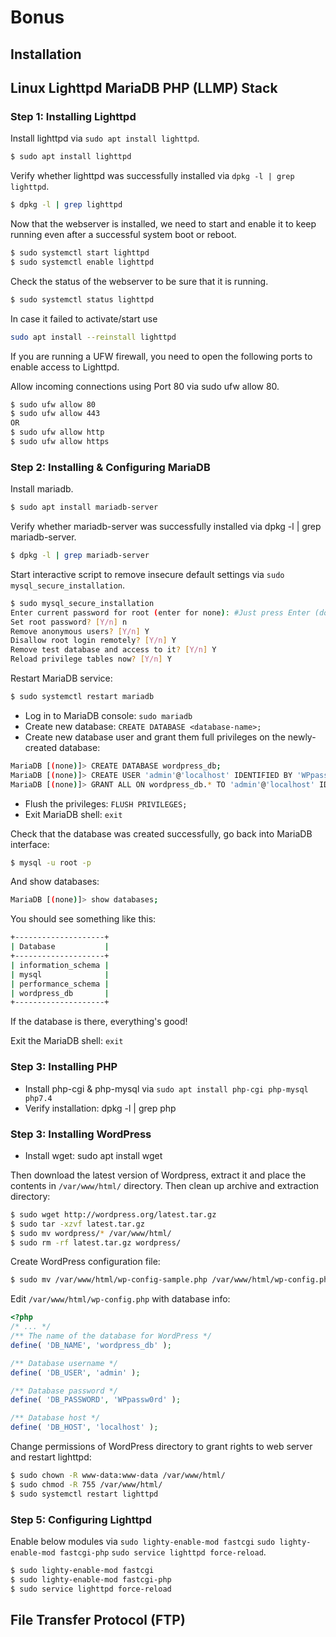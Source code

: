 # Bonus

## Installation

## Linux Lighttpd MariaDB PHP (LLMP) Stack

### Step 1: Installing Lighttpd

Install lighttpd via `sudo apt install lighttpd`.
```bash
$ sudo apt install lighttpd
```

Verify whether lighttpd was successfully installed via `dpkg -l | grep lighttpd`.
```bash
$ dpkg -l | grep lighttpd
```

Now that the webserver is installed, we need to start and enable it to keep running even after a successful system boot or reboot.

```bash
$ sudo systemctl start lighttpd
$ sudo systemctl enable lighttpd
```

Check the status of the webserver to be sure that it is running.

```bash
$ sudo systemctl status lighttpd
```

In case it failed to activate/start use
```bash
sudo apt install --reinstall lighttpd
```

If you are running a UFW firewall, you need to open the following ports to enable access to Lighttpd.

Allow incoming connections using Port 80 via sudo ufw allow 80.
```bash
$ sudo ufw allow 80
$ sudo ufw allow 443
OR
$ sudo ufw allow http
$ sudo ufw allow https
```

### Step 2: Installing & Configuring MariaDB

Install mariadb.

```bash
$ sudo apt install mariadb-server
```

Verify whether mariadb-server was successfully installed via dpkg -l | grep mariadb-server.

```bash
$ dpkg -l | grep mariadb-server
```

Start interactive script to remove insecure default settings via `sudo mysql_secure_installation`.

```bash
$ sudo mysql_secure_installation
Enter current password for root (enter for none): #Just press Enter (do not confuse database root with system root)
Set root password? [Y/n] n
Remove anonymous users? [Y/n] Y
Disallow root login remotely? [Y/n] Y
Remove test database and access to it? [Y/n] Y
Reload privilege tables now? [Y/n] Y
```

Restart MariaDB service:
```bash
$ sudo systemctl restart mariadb
```

- Log in to MariaDB console: `sudo mariadb`
- Create new database: `CREATE DATABASE <database-name>;`
- Create new database user and grant them full privileges on the newly-created database:
```bash
MariaDB [(none)]> CREATE DATABASE wordpress_db;
MariaDB [(none)]> CREATE USER 'admin'@'localhost' IDENTIFIED BY 'WPpassw0rd';
MariaDB [(none)]> GRANT ALL ON wordpress_db.* TO 'admin'@'localhost' IDENTIFIED BY 'WPpassw0rd' WITH GRANT OPTION;
```
- Flush the privileges: `FLUSH PRIVILEGES;`
- Exit MariaDB shell: `exit`

Check that the database was created successfully, go back into MariaDB interface:

```bash
$ mysql -u root -p
```

And show databases:
```bash
MariaDB [(none)]> show databases;
```

You should see something like this:
```bash
+--------------------+
| Database           |
+--------------------+
| information_schema |
| mysql              |
| performance_schema |
| wordpress_db       |
+--------------------+
```
If the database is there, everything's good!

Exit the MariaDB shell: `exit`

### Step 3: Installing PHP

- Install php-cgi & php-mysql via `sudo apt install php-cgi php-mysql php7.4`
- Verify installation: dpkg -l | grep php

### Step 3: Installing WordPress

- Install wget: sudo apt install wget

Then download the latest version of Wordpress, extract it and place the contents in `/var/www/html/` directory. Then clean up archive and extraction directory:
```bash
$ sudo wget http://wordpress.org/latest.tar.gz
$ sudo tar -xzvf latest.tar.gz
$ sudo mv wordpress/* /var/www/html/
$ sudo rm -rf latest.tar.gz wordpress/
```

Create WordPress configuration file:

```bash
$ sudo mv /var/www/html/wp-config-sample.php /var/www/html/wp-config.php
```

Edit `/var/www/html/wp-config.php` with database info:

```php 
<?php
/* ... */
/** The name of the database for WordPress */
define( 'DB_NAME', 'wordpress_db' );

/** Database username */
define( 'DB_USER', 'admin' );

/** Database password */
define( 'DB_PASSWORD', 'WPpassw0rd' );

/** Database host */
define( 'DB_HOST', 'localhost' );
```

Change permissions of WordPress directory to grant rights to web server and restart lighttpd:
```bash
$ sudo chown -R www-data:www-data /var/www/html/
$ sudo chmod -R 755 /var/www/html/
$ sudo systemctl restart lighttpd
```

### Step 5: Configuring Lighttpd

Enable below modules via `sudo lighty-enable-mod fastcgi` `sudo lighty-enable-mod fastcgi-php` `sudo service lighttpd force-reload`.

```bash
$ sudo lighty-enable-mod fastcgi
$ sudo lighty-enable-mod fastcgi-php
$ sudo service lighttpd force-reload
```

## File Transfer Protocol (FTP)


